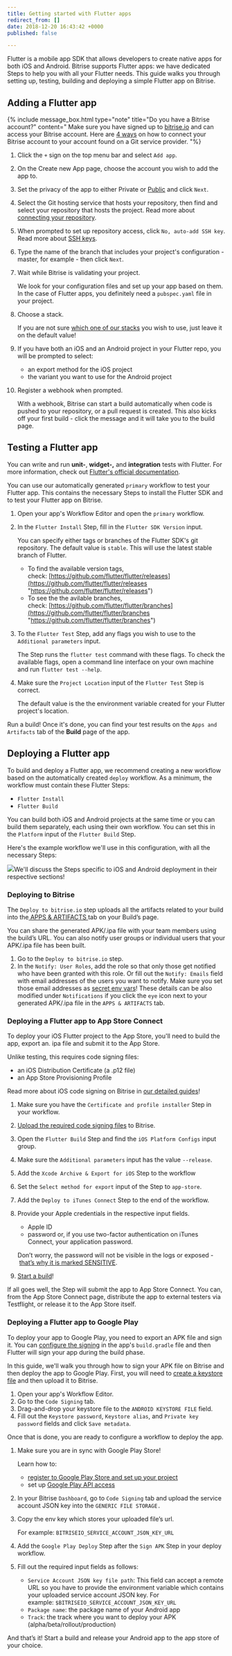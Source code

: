 ```yaml
---
title: Getting started with Flutter apps
redirect_from: []
date: 2018-12-20 16:43:42 +0000
published: false

---
```

Flutter is a mobile app SDK that allows developers to create native apps for both iOS and Android. Bitrise supports Flutter apps: we have dedicated Steps to help you with all your Flutter needs. This guide walks you through setting up, testing, building and deploying a simple Flutter app on Bitrise.

## Adding a Flutter app

{% include message_box.html type="note" title="Do you have a Bitrise account?" content=" Make sure you have signed up to [bitrise.io](https://www.bitrise.io) and can access your Bitrise account. Here are [4 ways](https://devcenter.bitrise.io/getting-started/index#signing-up-to-bitrise) on how to connect your Bitrise account to your account found on a Git service provider. "%}

 1. Click the `+` sign on the top menu bar and select `Add app`.
 2. On the Create new App page, choose the account you wish to add the app to.
 3. Set the privacy of the app to either Private or [Public](/getting-started/adding-a-new-app/public-apps) and click `Next`.
 4. Select the Git hosting service that hosts your repository, then find and select your repository that hosts the project. Read more about [connecting your repository](/getting-started/adding-a-new-app/connecting-your-repository).
 5. When prompted to set up repository access, click `No, auto-add SSH key`. Read more about [SSH keys](/getting-started/adding-a-new-app/setting-up-ssh-keys/).
 6. Type the name of the branch that includes your project's configuration - master, for example - then click `Next`.
 7. Wait while Bitrise is validating your project.

    We look for your configuration files and set up your app based on them. In the case of Flutter apps, you definitely need a `pubspec.yaml` file in your project.
 8. Choose a stack.

    If you are not sure [which one of our stacks](/infrastructure/available-stacks/) you wish to use, just leave it on the default value!
 9. If you have both an iOS and an Android project in your Flutter repo, you will be prompted to select:
    * an export method for the iOS project
    * the variant you want to use for the Android project
10. Register a webhook when prompted.

    With a webhook, Bitrise can start a build automatically when code is pushed to your repository, or a pull request is created. This also kicks off your first build - click the message and it will take you to the build page.

## Testing a Flutter app

You can write and run **unit-**, **widget-,** and **integration** tests with Flutter. For more information, check out [Flutter's official documentation](https://flutter.io/docs/testing).

You can use our automatically generated `primary` workflow to test your Flutter app. This contains the necessary Steps to install the Flutter SDK and to test your Flutter app on Bitrise.

1. Open your app's Workflow Editor and open the `primary` workflow.
2. In the `Flutter Install` Step, fill in the `Flutter SDK Version` input.

   You can specify either tags or branches of the Flutter SDK's git repository. The default value is `stable`. This will use the latest stable branch of Flutter.
   * To find the available version tags, check: [https://github.com/flutter/flutter/releases](https://github.com/flutter/flutter/releases "https://github.com/flutter/flutter/releases")
   * To see the the avilable branches, check: [https://github.com/flutter/flutter/branches](https://github.com/flutter/flutter/branches "https://github.com/flutter/flutter/branches")
3. To the `Flutter Test` Step, add any flags you wish to use to the `Additional parameters` input.

   The Step runs the `flutter test` command with these flags. To check the available flags, open a command line interface on your own machine and run `flutter test --help`.
4. Make sure the `Project Location` input of the `Flutter Test` Step is correct.

   The default value is the the environment variable created for your Flutter project's location.

Run a build! Once it's done, you can find your test results on the `Apps and Artifacts` tab of the **Build** page of the app.

## Deploying a Flutter app

To build and deploy a Flutter app, we recommend creating a new workflow based on the automatically created `deploy` workflow. As a minimum, the workflow must contain these Flutter Steps:

* `Flutter Install`
* `Flutter Build`

You can build both iOS and Android projects at the same time or you can build them separately, each using their own workflow. You can set this in the `Platform` input of the `Flutter Build` Step.

Here's the example workflow we'll use in this configuration, with all the necessary Steps:

![](/img/flutter-workflow.png)We'll discuss the Steps specific to iOS and Android deployment in their respective sections!

### Deploying to Bitrise

The `Deploy to bitrise.io` step uploads all the artifacts related to your build into the[ APPS & ARTIFACTS ](/builds/build-artifacts-online/)tab on your Build’s page.

You can share the generated APK/.ipa file with your team members using the build’s URL. You can also notify user groups or individual users that your APK/.ipa file has been built.

1. Go to the `Deploy to bitrise.io` step.
2. In the `Notify: User Roles`, add the role so that only those get notified who have been granted with this role. Or fill out the `Notify: Emails` field with email addresses of the users you want to notify. Make sure you set those email addresses as [secret env vars](/builds/env-vars-secret-env-vars/)! These details can be also modified under `Notifications` if you click the `eye` icon next to your generated APK/.ipa file in the `APPS & ARTIFACTS` tab.

### Deploying a Flutter app to App Store Connect

To deploy your iOS Flutter project to the App Store, you'll need to build the app, export an. ipa file and submit it to the App Store.

Unlike testing, this requires code signing files:

* an iOS Distribution Certificate (a .p12 file)
* an App Store Provisioning Profile

Read more about iOS code signing on Bitrise in [our detailed guides](https://devcenter.bitrise.io/code-signing/ios-code-signing/code-signing/)!

1. Make sure you have the `Certificate and profile installer` Step in your workflow.
2. [Upload the required code signing files](/code-signing/ios-code-signing/ios-manual-provisioning/) to Bitrise.
3. Open the `Flutter Build` Step and find the `iOS Platform Configs` input group.
4. Make sure the `Additional parameters` input has the value `--release`.
5. Add the `Xcode Archive & Export for iOS` Step to the workflow
6. Set the `Select method for export` input of the Step to `app-store`.
7. Add the `Deploy to iTunes Connect` Step to the end of the workflow.
8. Provide your Apple credentials in the respective input fields.
   * Apple ID
   * password or, if you use two-factor authentication on iTunes Connect, your application password.

   Don’t worry, the password will not be visible in the logs or exposed - [that’s why it is marked SENSITIVE](/builds/env-vars-secret-env-vars#about-secrets).
9. [Start a build]()!

If all goes well, the Step will submit the app to App Store Connect. You can, from the App Store Connect page, distribute the app to external testers via Testflight, or release it to the App Store itself.

### Deploying a Flutter app to Google Play

To deploy your app to Google Play, you need to export an APK file and sign it. You can [configure the signing](https://flutter.io/docs/deployment/android#configure-signing-in-gradle) in the app's `build.gradle` file and then Flutter will sign your app during the build phase.

In this guide, we'll walk you through how to sign your APK file on Bitrise and then deploy the app to Google Play. First, you will need to [create a keystore file](https://flutter.io/docs/deployment/android#create-a-keystore) and then upload it to Bitrise.

1. Open your app's Workflow Editor.
2. Go to the `Code Signing` tab.
3. Drag-and-drop your keystore file to the `ANDROID KEYSTORE FILE` field.
4. Fill out the `Keystore password`, `Keystore alias`, and `Private key password` fields and click `Save metadata`.

Once that is done, you are ready to configure a workflow to deploy the app.

1. Make sure you are in sync with Google Play Store!

   Learn how to:
   * [register to Google Play Store and set up your project](https://devcenter.bitrise.io/tutorials/deploy/android-deployment/#register-to-google-play-store-and-set-up-your-first-project)
   * set up [Google Play API access](https://devcenter.bitrise.io/tutorials/deploy/android-deployment/#set-up-google-play-api-access)
2. In your Bitrise `Dashboard`, go to `Code Signing` tab and upload the service account JSON key into the `GENERIC FILE STORAGE.`
3. Copy the env key which stores your uploaded file’s url.

   For example: `BITRISEIO_SERVICE_ACCOUNT_JSON_KEY_URL`
4. Add the `Google Play Deploy` Step after the `Sign APK` Step in your deploy workflow.
5. Fill out the required input fields as follows:
   * `Service Account JSON key file path`: This field can accept a remote URL so you have to provide the environment variable which contains your uploaded service account JSON key. For example: `$BITRISEIO_SERVICE_ACCOUNT_JSON_KEY_URL`
   * `Package name`: the package name of your Android app
   * `Track`: the track where you want to deploy your APK (alpha/beta/rollout/production)

And that’s it! Start a build and release your Android app to the app store of your choice.